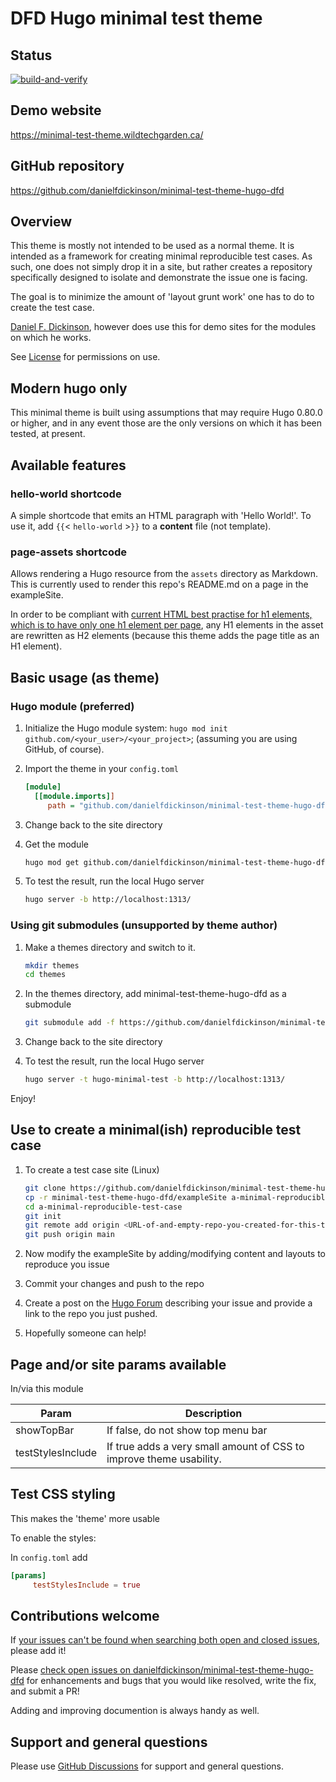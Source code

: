 # DFD Hugo minimal test theme

## Status

[![build-and-verify](https://github.com/danielfdickinson/minimal-test-theme-hugo-dfd/actions/workflows/build-and-verify.yml/badge.svg)](https://github.com/danielfdickinson/minimal-test-theme-hugo-dfd/actions/workflows/build-and-verify.yml)

## Demo website

<https://minimal-test-theme.wildtechgarden.ca/>

## GitHub repository

<https://github.com/danielfdickinson/minimal-test-theme-hugo-dfd>

## Overview

This theme is mostly not intended to be used as a normal theme. It is intended as a framework for creating minimal reproducible test cases. As such, one does not simply drop it in a site, but rather creates a repository specifically designed to isolate and demonstrate the issue one is facing.

The goal is to minimize the amount of 'layout grunt work' one has to do to create the test case.

[Daniel F. Dickinson](https://github.com/danielfdickinson), however does use this for demo sites for the modules on which he works.

See [License](https://github.com/danielfdickinson/minimal-test-theme-hugo-dfd/blob/master/LICENSE) for permissions on use.

## Modern hugo only

This minimal theme is built using assumptions that may require Hugo 0.80.0 or higher, and in any event those are the only versions on which it has been tested, at present.

## Available features

### hello-world shortcode

A simple shortcode that emits an HTML paragraph with 'Hello World!'. To use it,
add `{{`&lt; `hello-world` &gt;`}}` to a **content** file (not template).

### page-assets shortcode

Allows rendering a Hugo resource from the `assets` directory as Markdown. This is currently used to render this repo's README.md on a page in the exampleSite.

In order to be compliant with [current HTML best practise for h1 elements, which is to have only one h1 element per page](https://developer.mozilla.org/en-US/docs/Web/HTML/Element/Heading_Elements#multiple_h1_elements_on_one_page), any H1 elements in the asset are rewritten as H2 elements (because this theme adds the page title as an H1 element).

## Basic usage (as theme)

### Hugo module (preferred)

1. Initialize the Hugo module system: `hugo mod init github.com/<your_user>/<your_project>`; (assuming you are using GitHub, of course).
2. Import the theme in your `config.toml`

   ```ini
   [module]
     [[module.imports]]
        path = "github.com/danielfdickinson/minimal-test-theme-hugo-dfd"
   ```

3. Change back to the site directory
4. Get the module

   ```sh
   hugo mod get github.com/danielfdickinson/minimal-test-theme-hugo-dfd
   ```

5. To test the result, run the local Hugo server

   ```sh
   hugo server -b http://localhost:1313/
   ```

### Using git submodules (unsupported by theme author)

1. Make a themes directory and switch to it.

   ```sh
   mkdir themes
   cd themes
   ```

2. In the themes directory, add minimal-test-theme-hugo-dfd as a submodule

   ```sh
   git submodule add -f https://github.com/danielfdickinson/minimal-test-theme-hugo-dfd.git
   ```

3. Change back to the site directory
4. To test the result, run the local Hugo server

   ```sh
   hugo server -t hugo-minimal-test -b http://localhost:1313/
   ```

 Enjoy!

## Use to create a minimal(ish) reproducible test case

1. To create a test case site (Linux)

   ```sh
   git clone https://github.com/danielfdickinson/minimal-test-theme-hugo-dfd.git
   cp -r minimal-test-theme-hugo-dfd/exampleSite a-minimal-reproducible-test-case
   cd a-minimal-reproducible-test-case
   git init
   git remote add origin <URL-of-and-empty-repo-you-created-for-this-test-case>
   git push origin main
   ```

2. Now modify the exampleSite by adding/modifying content and layouts to reproduce you issue
3. Commit your changes and push to the repo
4. Create a post on the [Hugo Forum](https://discourse.gohugo.io) describing your issue and provide a link to the repo you just pushed.
5. Hopefully someone can help!

## Page and/or site params available

In/via this module

| Param                    | Description                                    |
|--------------------------|------------------------------------------------|
| showTopBar               | If false, do not show top menu bar             |
| testStylesInclude        | If true adds a very small amount of CSS to improve theme usability. |

## Test CSS styling

This makes the 'theme' more usable

To enable the styles:

In `config.toml` add

```toml
[params]
     testStylesInclude = true
```

## Contributions welcome

If [your issues can't be found when searching both open and closed issues](https://github.com/danielfdickinson/minimal-test-theme-hugo-dfd/issues?q=is%3Aissue), please add it!

Please [check open issues on danielfdickinson/minimal-test-theme-hugo-dfd](https://github.com/danielfdickinson/minimal-test-theme-hugo-dfd/issues)
for enhancements and bugs that you would like resolved, write the fix, and submit a PR!

Adding and improving documention is always handy as well.

## Support and general questions

Please use [GitHub Discussions](https://github.com/danielfdickinson/minimal-test-theme-hugo-dfd/discussions) for support and general questions.
